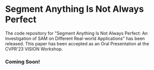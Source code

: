 # Segment Anything Is Not Always Perfect
The code repository for "Segment Anything Is Not Always Perfect: An Investigation of SAM on Different Real-world Applications" has been released. This paper has been accepted as an Oral Presentation at the CVPR'23 VISION Workshop.


### Coming Soon!
